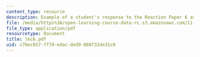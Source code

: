 ```yaml
---
content_type: resource
description: Example of a student's response to the Reaction Paper 6 assignment.
file: /media/https%3A/open-learning-course-data-rc.s3.amazonaws.com/11-368-environmental-justice-fall-2004/c7bec857ff70edacded9088f32de31c0_lkc6.pdf
file_type: application/pdf
resourcetype: Document
title: lkc6.pdf
uid: c7bec857-ff70-edac-ded9-088f32de31c0
---
```

